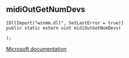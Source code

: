 ## midiOutGetNumDevs

```
[DllImport("winmm.dll", SetLastError = true)]
public static extern uint midiOutGetNumDevs(
   
);
```

[Microsoft documentation](link_to_documentation)
